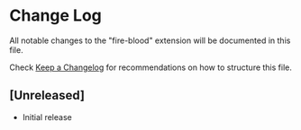 # Change Log

All notable changes to the "fire-blood" extension will be documented in this file.

Check [Keep a Changelog](http://keepachangelog.com/) for recommendations on how to structure this file.

## [Unreleased]

- Initial release
